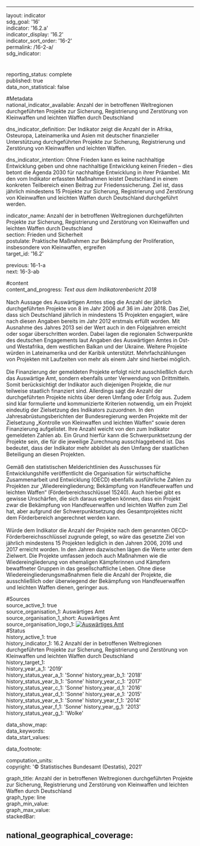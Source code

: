 ---

layout: indicator    
sdg_goal: '16'    
indicator: '16.2.a'    
indicator_display: '16.2'    
indicator_sort_order: '16-2'    
permalink: /16-2-a/    
sdg_indicator:     

#    
reporting_status: complete    
published: true    
data_non_statistical: false    


#Metadata    
national_indicator_available: Anzahl der in betroffenen Weltregionen durchgeführten Projekte zur Sicherung, Registrierung und Zerstörung von Kleinwaffen und leichten Waffen durch Deutschland    
    
dns_indicator_definition: Der Indikator zeigt die Anzahl der in Afrika, Osteuropa, Lateinamerika und Asien mit deutscher finanzieller Unterstützung durchgeführten Projekte zur Sicherung, Registrierung und Zerstörung von Kleinwaffen und leichten Waffen.    
    
dns_indicator_intention: Ohne Frieden kann es keine nachhaltige Entwicklung geben und ohne nachhaltige Entwicklung keinen Frieden – dies betont die Agenda 2030 für nachhaltige Entwicklung in ihrer Präambel. Mit den vom Indikator erfassten Maßnahmen leistet Deutschland in einem konkreten Teilbereich einen Beitrag zur Friedenssicherung. Ziel ist, dass jährlich mindestens 15 Projekte zur Sicherung, Registrierung und Zerstörung von Kleinwaffen und leichten Waffen durch Deutschland durchgeführt werden.    
    
indicator_name: Anzahl der in betroffenen Weltregionen durchgeführten Projekte zur Sicherung, Registrierung und Zerstörung von Kleinwaffen und leichten Waffen durch Deutschland    
section: Frieden und Sicherheit    
postulate: Praktische Maßnahmen zur Bekämpfung der Proliferation, insbesondere von Kleinwaffen, ergreifen    
target_id: '16.2'    
    
previous: 16-1-a    
next: 16-3-ab    
    
#content    
content_and_progress: <i> Text aus dem Indikatorenbericht 2018</i><br><br>Nach Aussage des Auswärtigen Amtes stieg die Anzahl der jährlich durchgeführten Projekte von 8 im Jahr 2006 auf 36 im Jahr 2018. Das Ziel, dass sich Deutschland jährlich in mindestens 15 Projekten engagiert, wäre nach diesen Angaben bereits im Jahr 2012 erstmals erfüllt worden. Mit Ausnahme des Jahres 2013 sei der Wert auch in den Folgejahren erreicht oder sogar überschritten worden. Dabei lagen die regionalen Schwerpunkte des deutschen Engagements laut Angaben des Auswärtigen Amtes in Ost- und Westafrika, dem westlichen Balkan und der Ukraine. Weitere Projekte würden in Lateinamerika und der Karibik unterstützt. Mehrfachzählungen von Projekten mit Laufzeiten von mehr als einem Jahr sind hierbei möglich.<br><br>Die Finanzierung der gemeldeten Projekte erfolgt nicht ausschließlich durch das Auswärtige Amt, sondern ebenfalls unter Verwendung von Drittmitteln. Somit berücksichtigt der Indikator auch diejenigen Projekte, die nur teilweise staatlich finanziert sind. Allerdings sagt die Anzahl der durchgeführten Projekte nichts über deren Umfang oder Erfolg aus. Zudem sind klar formulierte und kommunizierte Kriterien notwendig, um ein Projekt eindeutig der Zielsetzung des Indikators zuzuordnen. In den Jahresabrüstungsberichten der Bundesregierung werden Projekte mit der Zielsetzung „Kontrolle von Kleinwaffen und leichten Waffen“ sowie deren Finanzierung aufgelistet. Ihre Anzahl weicht von den zum Indikator gemeldeten Zahlen ab. Ein Grund hierfür kann die Schwerpunktsetzung der Projekte sein, die für die jeweilige Zurechnung ausschlaggebend ist. Das bedeutet, dass der Indikator mehr abbildet als den Umfang der staatlichen Beteiligung an diesen Projekten.<br><br>Gemäß den statistischen Melderichtlinien des Ausschusses für Entwicklungshilfe veröffentlicht die Organisation für wirtschaftliche Zusammenarbeit und Entwicklung (OECD) ebenfalls ausführliche Zahlen zu Projekten zur „Wiedereingliederung; Bekämpfung von Handfeuerwaffen und leichten Waffen“ (Förderbereichsschlüssel 15240). Auch hierbei gibt es gewisse Unschärfen, die sich daraus ergeben können, dass ein Projekt zwar die Bekämpfung von Handfeuerwaffen und leichten Waffen zum Ziel hat, aber aufgrund der Schwerpunktsetzung des Gesamtprojektes nicht dem Förderbereich angerechnet werden kann.<br><br>Würde dem Indikator die Anzahl der Projekte nach dem genannten OECD-Förderbereichsschlüssel zugrunde gelegt, so wäre das gesetzte Ziel von jährlich mindestens 15 Projekten lediglich in den Jahren 2006, 2016 und 2017 erreicht worden. In den Jahren dazwischen lägen die Werte unter dem Zielwert. Die Projekte umfassen jedoch auch Maßnahmen wie die Wiedereingliederung von ehemaligen Kämpferinnen und Kämpfern bewaffneter Gruppen in das gesellschaftliche Leben. Ohne diese Wiedereingliederungsmaßnahmen fiele die Anzahl der Projekte, die ausschließlich oder überwiegend der Bekämpfung von Handfeuerwaffen und leichten Waffen dienen, geringer aus.    
    
#Sources    
source_active_1: true                    
source_organisation_1: Auswärtiges Amt                    
source_organisation_1_short: Auswärtiges Amt                    
source_organisation_logo_1: <a href="https://www.auswaertiges-amt.de/de/"><img src="https://g205sdgs.github.io/sdg-indicators/public/logos/aa.png" alt=" Auswärtiges Amt" title="Klicken Sie hier um zu der Homepage der Organisation zu gelangen" /></a>                        
#Status    
history_active_1: true                    
history_indicator_1: 16.2 Anzahl der in betroffenen Weltregionen durchgeführten Projekte zur Sicherung, Registrierung und Zerstörung von Kleinwaffen und leichten Waffen durch Deutschland                    
history_target_1:  
history_year_a_1: '2019'                            
history_status_year_a_1: 'Sonne'
history_year_b_1: '2018'                            
history_status_year_b_1: 'Sonne'
history_year_c_1: '2017'                            
history_status_year_c_1: 'Sonne'
history_year_d_1: '2016'                            
history_status_year_d_1: 'Sonne'
history_year_e_1: '2015'                            
history_status_year_e_1: 'Sonne'
history_year_f_1: '2014'                            
history_status_year_f_1: 'Sonne'
history_year_g_1: '2013'                            
history_status_year_g_1: 'Wolke'    

data_show_map:     
data_keywords:    
data_start_values:     
    
data_footnote:     
    
computation_units:     
copyright: '&copy; Statistisches Bundesamt (Destatis), 2021'
    
graph_title: Anzahl der in betroffenen Weltregionen durchgeführten Projekte zur Sicherung, Registrierung und Zerstörung von Kleinwaffen und leichten Waffen durch Deutschland    
graph_type: line    
graph_min_value:     
graph_max_value:     
stackedBar:    

national_geographical_coverage:     
---    